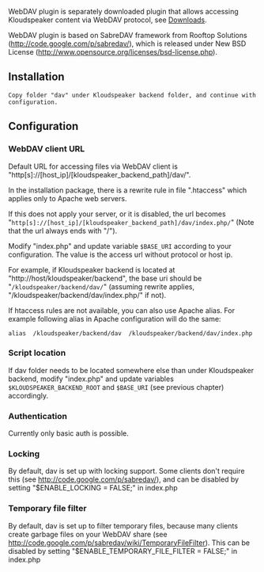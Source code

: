 WebDAV plugin is separately downloaded plugin that allows accessing Kloudspeaker content via WebDAV protocol, see [Downloads](http://www.kloudspeaker.com/downloads.php).

WebDAV plugin is based on SabreDAV framework from Rooftop Solutions (http://code.google.com/p/sabredav/), which is released under New BSD License (http://www.opensource.org/licenses/bsd-license.php).

## Installation

	Copy folder "dav" under Kloudspeaker backend folder, and continue with configuration.

## Configuration

### WebDAV client URL

Default URL for accessing files via WebDAV client is "http[s]://[host_ip]/[kloudspeaker_backend_path]/dav/".

In the installation package, there is a rewrite rule in file ".htaccess" which applies only to Apache web servers.

If this does not apply your server, or it is disabled, the url becomes "`http[s]://[host_ip]/[kloudspeaker_backend_path]/dav/index.php/`" (Note that the url always ends with "/").

Modify "index.php" and update variable `$BASE_URI` according to your configuration. The value is the access url without protocol or host ip.

For example, if Kloudspeaker backend is located at "http://host/kloudspeaker/backend", the base uri should be "`/kloudspeaker/backend/dav/`" (assuming rewrite applies, "/kloudspeaker/backend/dav/index.php/" if not).
	
If htaccess rules are not available, you can also use Apache alias. For example following alias in Apache configuration will do the same:

	alias  /kloudspeaker/backend/dav  /kloudspeaker/backend/dav/index.php

### Script location

If dav folder needs to be located somewhere else than under Kloudspeaker backend, modify "index.php" and update variables `$KLOUDSPEAKER_BACKEND_ROOT` and `$BASE_URI` (see previous chapter) accordingly.

### Authentication

Currently only basic auth is possible.

### Locking

By default, dav is set up with locking support. Some clients don't require this (see http://code.google.com/p/sabredav/), and can be disabled by setting "$ENABLE_LOCKING = FALSE;" in index.php

### Temporary file filter

By default, dav is set up to filter temporary files, because many clients create garbage files on your WebDAV share (see http://code.google.com/p/sabredav/wiki/TemporaryFileFilter). This can be disabled by setting "$ENABLE_TEMPORARY_FILE_FILTER = FALSE;" in index.php